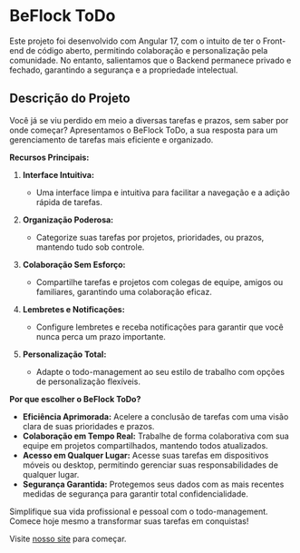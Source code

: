 # BeFlock ToDo
Este projeto foi desenvolvido com Angular 17, com o intuito de ter o Front-end de código aberto, permitindo colaboração e personalização pela comunidade. No entanto, salientamos que o Backend permanece privado e fechado, garantindo a segurança e a propriedade intelectual. 

## Descrição do Projeto
Você já se viu perdido em meio a diversas tarefas e prazos, sem saber por onde começar? Apresentamos o BeFlock ToDo, a sua resposta para um gerenciamento de tarefas mais eficiente e organizado.

**Recursos Principais:**

1.  **Interface Intuitiva:**
    -   Uma interface limpa e intuitiva para facilitar a navegação e a adição rápida de tarefas.

2.  **Organização Poderosa:**
    -   Categorize suas tarefas por projetos, prioridades, ou prazos, mantendo tudo sob controle.

3.  **Colaboração Sem Esforço:**
    -   Compartilhe tarefas e projetos com colegas de equipe, amigos ou familiares, garantindo uma colaboração eficaz.

4.  **Lembretes e Notificações:**
    -   Configure lembretes e receba notificações para garantir que você nunca perca um prazo importante.

5.  **Personalização Total:**
    -   Adapte o todo-management ao seu estilo de trabalho com opções de personalização flexíveis.

**Por que escolher o BeFlock ToDo?**

-   **Eficiência Aprimorada:** Acelere a conclusão de tarefas com uma visão clara de suas prioridades e prazos.
-   **Colaboração em Tempo Real:** Trabalhe de forma colaborativa com sua equipe em projetos compartilhados, mantendo todos atualizados.
-   **Acesso em Qualquer Lugar:** Acesse suas tarefas em dispositivos móveis ou desktop, permitindo gerenciar suas responsabilidades de qualquer lugar.
-   **Segurança Garantida:** Protegemos seus dados com as mais recentes medidas de segurança para garantir total confidencialidade.
    
Simplifique sua vida profissional e pessoal com o todo-management. Comece hoje mesmo a transformar suas tarefas em conquistas!

Visite [nosso site](https://todo.beflock.com/) para começar.
